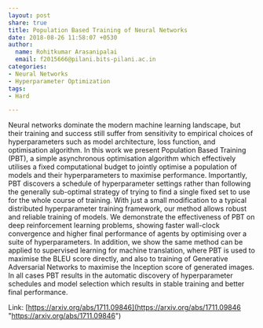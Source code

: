 ```yaml
---
layout: post
share: true
title: Population Based Training of Neural Networks
date: 2018-08-26 11:58:07 +0530
author:
  name: Rohitkumar Arasanipalai
  email: f2015666@pilani.bits-pilani.ac.in
categories:
- Neural Networks
- Hyperparameter Optimization
tags:
- Hard

---
```

Neural networks dominate the modern machine learning landscape, but their training and success still suffer from sensitivity to empirical choices of hyperparameters such as model architecture, loss function, and optimisation algorithm. In this work we present Population Based Training (PBT), a simple asynchronous optimisation algorithm which effectively utilises a fixed computational budget to jointly optimise a population of models and their hyperparameters to maximise performance. Importantly, PBT discovers a schedule of hyperparameter settings rather than following the generally sub-optimal strategy of trying to find a single fixed set to use for the whole course of training. With just a small modification to a typical distributed hyperparameter training framework, our method allows robust and reliable training of models. We demonstrate the effectiveness of PBT on deep reinforcement learning problems, showing faster wall-clock convergence and higher final performance of agents by optimising over a suite of hyperparameters. In addition, we show the same method can be applied to supervised learning for machine translation, where PBT is used to maximise the BLEU score directly, and also to training of Generative Adversarial Networks to maximise the Inception score of generated images. In all cases PBT results in the automatic discovery of hyperparameter schedules and model selection which results in stable training and better final performance.  

Link: [https://arxiv.org/abs/1711.09846](https://arxiv.org/abs/1711.09846 "https://arxiv.org/abs/1711.09846")